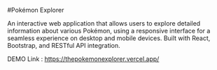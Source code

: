 #Pokémon Explorer

An interactive web application that allows users to explore detailed information about various Pokémon, using a responsive interface for a seamless experience on desktop and mobile devices. Built with React, Bootstrap, and RESTful API integration.


DEMO Link : https://thepokemonexplorer.vercel.app/